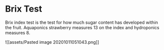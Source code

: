 # Brix Test

Brix index test is the test for how much sugar content has developed within the fruit. Aquaponics strawberry measures 13 on the index and hydroponics measures 8. 

![[assets/Pasted image 20201011051043.png]]

